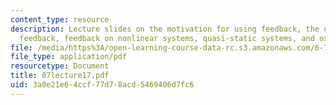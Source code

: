 ```yaml
---
content_type: resource
description: Lecture slides on the motivation for using feedback, the uses of (linear)
  feedback, feedback on nonlinear systems, quasi-static systems, and oscillators.
file: /media/https%3A/open-learning-course-data-rc.s3.amazonaws.com/6-777j-design-and-fabrication-of-microelectromechanical-devices-spring-2007/3a0e21e64ccf77d78acd5469406d7fc6_07lecture17.pdf
file_type: application/pdf
resourcetype: Document
title: 07lecture17.pdf
uid: 3a0e21e6-4ccf-77d7-8acd-5469406d7fc6
---
```

